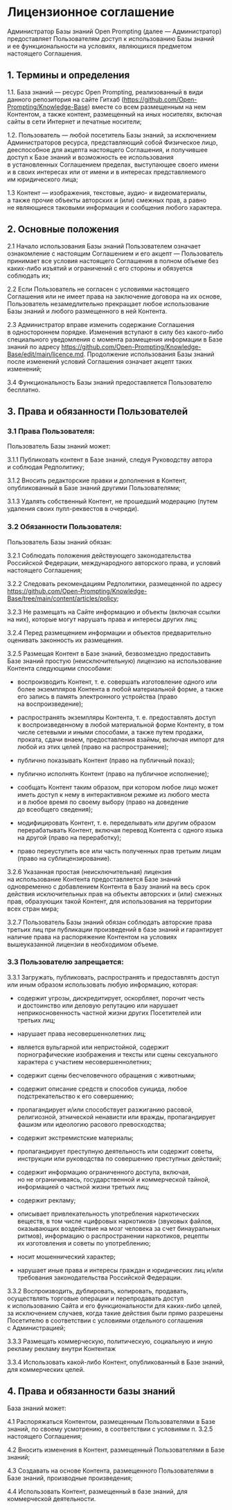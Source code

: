 # Лицензионное соглашение

Администратор Базы знаний Open Prompting (далее — Администратор) предоставляет Пользователям доступ к использованию Базы знаний и ее функциональности на условиях, являющихся предметом настоящего Соглашения.

## 1. Термины и определения

1.1. База знаний — ресурс Open Prompting, реализованный в види данного репозитория на сайте Гитхаб (https://github.com/Open-Prompting/Knowledge-Base) вместе со всем размещенным на нем Контентом, а также контент, размещенный на иных носителях, включая сайты в сети Интернет и печатные носители;

1.2. Пользователь — любой посетитель Базы знаний, за исключением Администраторов ресурса, представляющий собой Физическое лицо, дееспособное для акцепта настоящего Соглашения, и получившее доступ к Базе знаний и возможность ее использования в установленных Соглашением пределах, выступающее своего имени и в своих интересах или от имени и в интересах представляемого им юридического лица;

1.3 Контент — изображения, текстовые, аудио- и видеоматериалы, а также прочие объекты авторских и (или) смежных прав, а равно не являющиеся таковыми информация и сообщения любого характера.

## 2. Основные положения

2.1 Начало использования Базы знаний Пользователем означает ознакомление с настоящим Соглашением и его акцепт — Пользователь принимает все условия настоящего Соглашения в полном объеме без каких-либо изъятий и ограничений с его стороны и обязуется соблюдать их;

2.2 Если Пользователь не согласен с условиями настоящего Соглашения или не имеет права на заключение договора на их основе, Пользователь незамедлительно прекращает любое использование Базы знаний и любого размещенного в ней Контента.

2.3 Администратор вправе изменить содержание Соглашения в одностороннем порядке. Изменения вступают в силу без какого-либо специального уведомления с момента размещения информации в Базе знаний по адресу https://github.com/Open-Prompting/Knowledge-Base/edit/main/licence.md. Продолжение использования Базы знаний после изменений условий Соглашения означает акцепт таких изменений;

3.4 Функциональность Базы знаний предоставляется Пользователю бесплатно.

## 3. Права и обязанности Пользователей

### 3.1 Права Пользователя:

Пользователь Базы знаний может:

3.1.1 Публиковать контент в Базе знаний, следуя Руководству автора и соблюдая Редполитику;

3.1.2 Вносить редакторские правки и дополнения в Контент, опубликованный в Базе знаний другими Пользователями;

3.1.3 Удалять собственный Контент, не прошедший модерацию (путем удаления своих пулл-реквестов в очереди).

### 3.2 Обязанности Пользователя:

Пользователь Базы знаний обязан:

3.2.1 Соблюдать положения действующего законодательства Российской Федерации, международного авторского права, и условий настоящего Соглашения;

3.2.2 Следовать рекомендациям Редполитики, размещенной по адресу https://github.com/Open-Prompting/Knowledge-Base/tree/main/content/articles/policy;

3.2.3 Не размещать на Сайте информацию и объекты (включая ссылки на них), которые могут нарушать права и интересы других лиц;

3.2.4 Перед размещением информации и объектов предварительно оценивать законность их размещения.

3.2.5 Размещая Контент в Базе знаний, безвозмездно предоставить Базе знаний простую (неисключительную) лицензию на использование Контента следующими способами:
  * воспроизводить Контент, т. е. совершать изготовление одного или более экземпляров Контента в любой материальной форме, а также его запись в память электронного устройства (право на воспроизведение);

  * распространять экземпляры Контента, т. е. предоставлять доступ к воспроизведенному в любой материальной форме Контенту, в том числе сетевыми и иными способами, а также путем продажи, проката, сдачи внаем, предоставления взаймы, включая импорт для любой из этих целей (право на распространение);

  * публично показывать Контент (право на публичный показ);

  * публично исполнять Контент (право на публичное исполнение);

  * сообщать Контент таким образом, при котором любое лицо может иметь доступ к нему в интерактивном режиме из любого места и в любое время по своему выбору (право на доведение до всеобщего сведения);

  * модифицировать Контент, т. е. переделывать или другим образом перерабатывать Контент, включая перевод Контента с одного языка на другой (право на переработку);

  * право переуступить все или часть полученных прав третьим лицам (право на сублицензирование).

3.2.6 Указанная простая (неисключительная) лицензия на использование Контента предоставляется Базе знаний одновременно с добавлением Контента в Базу знаний на весь срок действия исключительных прав на объекты авторских и (или) смежных прав, образующих такой Контент, для использования на территории всех стран мира;

3.2.7 Пользователь Базы знаний обязан соблюдать авторские права третьих лиц при публикации произведений в базе знаний и гарантирует наличие права на распоряжение Контентом на условиях вышеуказанной лицензии в необходимом объеме.

### 3.3 Пользователю запрещается:
3.3.1 Загружать, публиковать, распространять и предоставлять доступ или иным образом использовать любую информацию, которая:

  * содержит угрозы, дискредитирует, оскорбляет, порочит честь и достоинство или деловую репутацию или нарушает неприкосновенность частной жизни других Посетителей или третьих лиц;

  * нарушает права несовершеннолетних лиц;

  * является вульгарной или непристойной, содержит порнографические изображения и тексты или сцены сексуального характера с участием несовершеннолетних;

  * содержит сцены бесчеловечного обращения с животными;

  * содержит описание средств и способов суицида, любое подстрекательство к его совершению;

  * пропагандирует и/или способствует разжиганию расовой, религиозной, этнической ненависти или вражды, пропагандирует фашизм или идеологию расового превосходства;

  * содержит экстремистские материалы;

  * пропагандирует преступную деятельность или содержит советы, инструкции или руководства по совершению преступных действий;

  * содержит информацию ограниченного доступа, включая, но не ограничиваясь, государственной и коммерческой тайной, информацией о частной жизни третьих лиц;

  * содержит рекламу;

  * описывает привлекательность употребления наркотических веществ, в том числе «цифровых наркотиков» (звуковых файлов, оказывающих воздействие на мозг человека за счет бинауральных ритмов), информацию о распространении наркотиков, рецепты их изготовления и советы по употреблению;

  * носит мошеннический характер;

  * нарушает иные права и интересы граждан и юридических лиц и/или требования законодательства Российской Федерации.

3.3.2 Воспроизводить, дублировать, копировать, продавать, осуществлять торговые операции и перепродавать доступ к использованию Сайта и его функциональности для каких-либо целей, за исключением случаев, когда такие действия были прямо разрешены Посетителю в соответствии с условиями отдельного соглашения с Администрацией;

3.3.3 Размещать коммерческую, политическую, социальную и иную рекламу рекламу внутри Контентаж

3.3.4 Использовать какой-либо Контент, опубликованный в Базе знаний, для коммерческих целей.

## 4. Права и обязанности базы знаний

База знаний может:

 4.1  Распоряжаться Контентом, размещенным Пользователями в Базе знаний, по своему усмотрению, в соответствии с условиями п. 3.2.5 настоящего Соглашения;

 4.2  Вносить изменения в Контент, размещенный Пользователями в Базе знаний;
 
 4.3  Создавать на основе Контента, размещенного Пользователями в Базе знаний, производные произведения;
 
 4.4  Использовать Контент, размещенный в базе знаний, для коммерческой деятельности.
